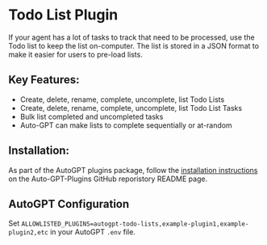 # Todo List Plugin

If your agent has a lot of tasks to track that need to be processed, use the Todo list to keep the list on-computer. The list is stored in a JSON format to make it easier for users to pre-load lists.

## Key Features:
- Create, delete, rename, complete, uncomplete, list Todo Lists
- Create, delete, rename, complete, uncomplete, list Todo List Tasks
- Bulk list completed and uncompleted tasks
- Auto-GPT can make lists to complete sequentially or at-random

## Installation:
As part of the AutoGPT plugins package, follow the [installation instructions](https://github.com/Significant-Gravitas/Auto-GPT-Plugins) on the Auto-GPT-Plugins GitHub reporistory README page.

## AutoGPT Configuration
Set `ALLOWLISTED_PLUGINS=autogpt-todo-lists,example-plugin1,example-plugin2,etc` in your AutoGPT `.env` file.
